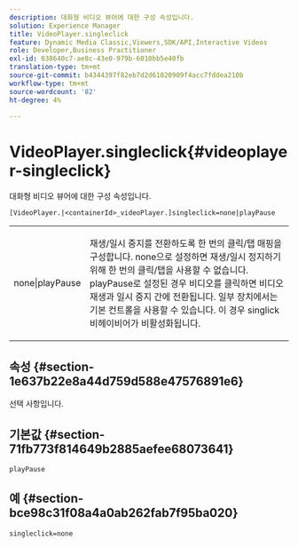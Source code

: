 ```yaml
---
description: 대화형 비디오 뷰어에 대한 구성 속성입니다.
solution: Experience Manager
title: VideoPlayer.singleclick
feature: Dynamic Media Classic,Viewers,SDK/API,Interactive Videos
role: Developer,Business Practitioner
exl-id: 038640c7-ae8c-43e0-979b-6010bb5e40fb
translation-type: tm+mt
source-git-commit: b4344397f82eb7d2d61020909f4acc7fddea210b
workflow-type: tm+mt
source-wordcount: '82'
ht-degree: 4%

---
```


# VideoPlayer.singleclick{#videoplayer-singleclick}

대화형 비디오 뷰어에 대한 구성 속성입니다.

`[VideoPlayer.|<containerId>_videoPlayer.]singleclick=none|playPause`

<table id="table_441553CD34C94A58A9D7CBF772DEDDB6"> 
 <tbody> 
  <tr> 
   <td colname="col1"> <p> <span class="codeph"> none|playPause</span> </p> </td> 
   <td colname="col2"> <p> 재생/일시 중지를 전환하도록 한 번의 클릭/탭 매핑을 구성합니다. <span class="codeph"> none</span>으로 설정하면 재생/일시 정지하기 위해 한 번의 클릭/탭을 사용할 수 없습니다. <span class="codeph"> playPause</span>로 설정된 경우 비디오를 클릭하면 비디오 재생과 일시 중지 간에 전환됩니다. 일부 장치에서는 기본 컨트롤을 사용할 수 있습니다. 이 경우 <span class="codeph"> singlick</span> 비헤이비어가 비활성화됩니다. </p> </td> 
  </tr> 
 </tbody> 
</table>

## 속성 {#section-1e637b22e8a44d759d588e47576891e6}

선택 사항입니다.

## 기본값 {#section-71fb773f814649b2885aefee68073641}

`playPause`

## 예 {#section-bce98c31f08a4a0ab262fab7f95ba020}

```
singleclick=none
```

